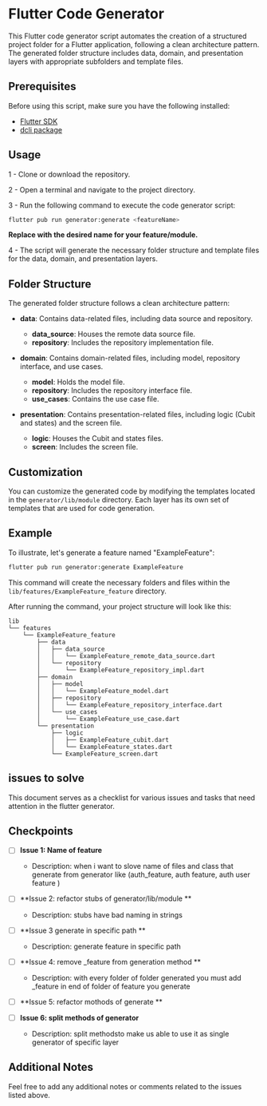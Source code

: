 # Flutter Code Generator

This Flutter code generator script automates the creation of a structured project folder for a Flutter application, following a clean architecture pattern. The generated folder structure includes data, domain, and presentation layers with appropriate subfolders and template files.

## Prerequisites

Before using this script, make sure you have the following installed:

- [Flutter SDK](https://docs.flutter.dev/get-started/install)
- [dcli package](https://pub.dev/packages/dcli)

## Usage

 1 - Clone or download the repository.

 2 - Open a terminal and navigate to the project directory.

 3 - Run the following command to execute the code generator script:

```bash
flutter pub run generator:generate <featureName>
```

 **Replace <featureName> with the desired name for your feature/module.**

4 - The script will generate the necessary folder structure and template files for the data, domain, and presentation layers.

## Folder Structure

The generated folder structure follows a clean architecture pattern:

- **data**: Contains data-related files, including data source and repository.
  - **data_source**: Houses the remote data source file.
  - **repository**: Includes the repository implementation file.

- **domain**: Contains domain-related files, including model, repository interface, and use cases.
  - **model**: Holds the model file.
  - **repository**: Includes the repository interface file.
  - **use_cases**: Contains the use case file.

- **presentation**: Contains presentation-related files, including logic (Cubit and states) and the screen file.
  - **logic**: Houses the Cubit and states files.
  - **screen**: Includes the screen file.

## Customization

You can customize the generated code by modifying the templates located in the `generator/lib/module` directory. Each layer has its own set of templates that are used for code generation.

## Example

To illustrate, let's generate a feature named "ExampleFeature":

```bash
flutter pub run generator:generate ExampleFeature
```
This command will create the necessary folders and files within the `lib/features/ExampleFeature_feature` directory.

After running the command, your project structure will look like this:

```plaintext
lib
└── features
    └── ExampleFeature_feature
        ├── data
        │   ├── data_source
        │   │   └── ExampleFeature_remote_data_source.dart
        │   └── repository
        │       └── ExampleFeature_repository_impl.dart
        ├── domain
        │   ├── model
        │   │   └── ExampleFeature_model.dart
        │   ├── repository
        │   │   └── ExampleFeature_repository_interface.dart
        │   └── use_cases
        │       └── ExampleFeature_use_case.dart
        └── presentation
            ├── logic
            │   ├── ExampleFeature_cubit.dart
            │   └── ExampleFeature_states.dart
            └── ExampleFeature_screen.dart
```

## issues to solve
This document serves as a checklist for various issues and tasks that need attention in the flutter generator.

## Checkpoints

- [ ] **Issue 1: Name of feature**
  - Description: when i want to slove name of files and class that generate from generator like (auth_feature, auth feature, auth user feature )

- [ ] **Issue 2: refactor stubs of generator/lib/module **
  - Description: stubs have bad naming in strings

- [ ] **Issue 3  generate in specific path **
  - Description: generate feature in specific path

- [ ] **Issue 4: remove _feature from generation method **
  - Description: with every folder of folder generated you must add _feature in end of folder of feature you generate
- [ ] **Issue 5: refactor mothods of generate **

- [ ] **Issue 6: split methods of generator**
  - Description: split methodsto make us able to use it as single generator of specific layer

## Additional Notes

Feel free to add any additional notes or comments related to the issues listed above.


